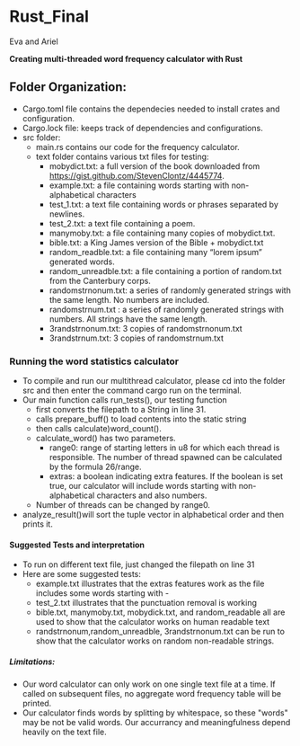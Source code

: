 # Rust_Final
Eva and Ariel

**Creating multi-threaded word frequency calculator with Rust**

## Folder Organization:
* Cargo.toml file contains the dependecies needed to install crates and configuration.
* Cargo.lock file: keeps track of dependencies and configurations.
* src folder:
    * main.rs contains our code for the frequency calculator.
    * text folder contains various txt files for testing:
        * mobydict.txt: a full version of the book downloaded from https://gist.github.com/StevenClontz/4445774.
        * example.txt: a file containing words starting with non-alphabetical characters
        * test_1.txt: a text file containing words or phrases separated by newlines.
        * test_2.txt: a text file containing a poem.
        * manymoby.txt: a file containing many copies of mobydict.txt.
        * bible.txt: a King James version of the Bible + mobydict.txt
        * random_readble.txt: a file containing many “lorem ipsum” generated words.
        * random_unreadble.txt: a file containing a portion of random.txt from the Canterbury corps.
        * randomstrnonum.txt: a series of randomly generated strings with the same length. No numbers are included.
        * randomstrnum.txt : a series of randomly generated strings with numbers. All strings have the same length.
        * 3randstrnonum.txt: 3 copies of randomstrnonum.txt
        * 3randstrnum.txt: 3 copies of randomstrnum.txt


### Running the word statistics calculator
* To compile and run our multithread calculator, please cd into the folder src and then enter the command cargo run on the terminal.
* Our main function calls run_tests(), our testing function
    * first converts the filepath to a String in line 31.
    * calls prepare_buff() to load contents into the static string
    * then calls calculate)word_count().
    *  calculate_word() has two parameters. 
        * range0: range of starting letters in u8 for which each thread is responsible. The number of thread spawned can be calculated by the formula 26/range.
        * extras: a boolean indicating extra features. If the boolean is set true, our calculator will include words starting with non-alphabetical characters and also numbers.
    *   Number of threads can be changed by range0.
* analyze_result()will sort the tuple vector in alphabetical order and then prints it.


#### Suggested Tests and interpretation
* To run on different text file, just changed the filepath on line 31
* Here are some suggested tests:
    * example.txt illustrates that the extras features work as the file includes some words starting with -
    * test_2.txt illustrates that the punctuation removal is working
    * bible.txt, manymoby.txt, mobydick.txt, and random_readable all are used to show that the calculator works on human readable text
    * randstrnonum,random_unreadble, 3randstrnonum.txt can be run to show that the calculator works on random non-readable strings. 



##### Limitations:
* Our word calculator can only work on one single text file at a time. If called on subsequent files, no aggregate word frequency table will be printed.
* Our calculator finds words by splitting by whitespace, so these "words" may be not be valid words. Our accurrancy and meaningfulness depend heavily on the text file.
